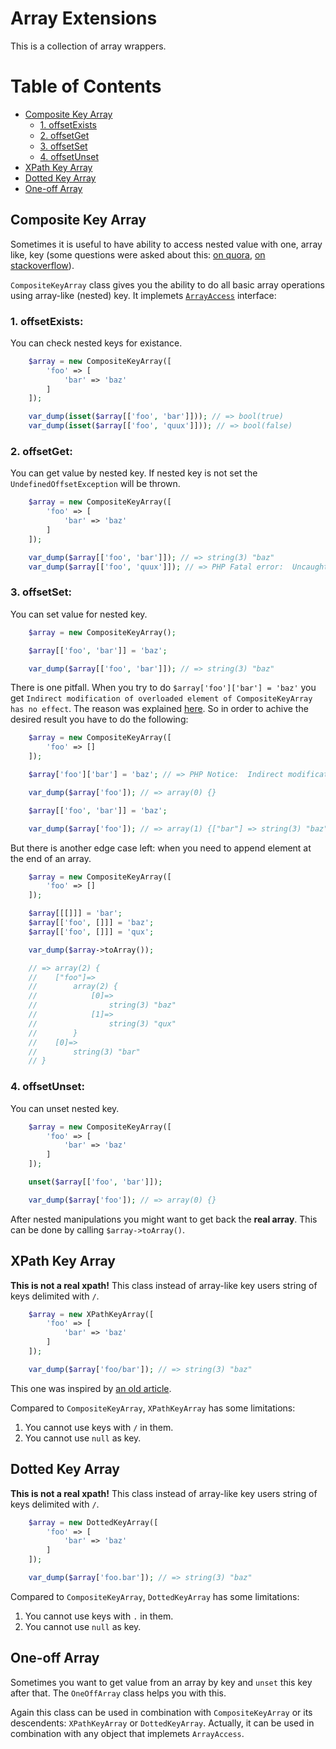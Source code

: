 # Array Extensions

This is a collection of array wrappers.

Table of Contents
=================  
* [Composite Key Array](#composite-key-array)  
    - [1. offsetExists](#composite-key-array-offset-exists)
    - [2. offsetGet](#composite-key-array-offset-get)
    - [3. offsetSet](#composite-key-array-offset-set)
    - [4. offsetUnset](#composite-key-array-offset-unset)
* [XPath Key Array](#xpath-key-array)
* [Dotted Key Array](#dotted-key-array)
* [One-off Array](#one-off-array)

<a name="composite-key-array"></a>

## Composite Key Array

Sometimes it is useful to have ability to access nested value with one,
array like, key (some questions were asked about this: [on quora](https://www.quora.com/Learning-PHP-Is-there-a-way-to-get-the-value-of-multi-dimensional-array-by-specifying-the-key-with-a-variable), [on stackoverflow](http://stackoverflow.com/questions/22614817/get-a-value-from-a-multidimensional-array-using-the-dot-syntax)).

`CompositeKeyArray` class gives you the ability to do all basic array operations using array-like (nested) key.
It implemets [`ArrayAccess`](http://php.net/manual/en/class.arrayaccess.php) interface:

<a name="composite-key-array-offset-exists"></a>

### 1. offsetExists:

You can check nested keys for existance.

```php
    $array = new CompositeKeyArray([
        'foo' => [
            'bar' => 'baz'
        ]
    ]);

    var_dump(isset($array[['foo', 'bar']])); // => bool(true)
    var_dump(isset($array[['foo', 'quux']])); // => bool(false)
```

<a name="composite-key-array-offset-get"></a>

### 2. offsetGet:

You can get value by nested key. If nested key is not set the `UndefinedOffsetException` will be thrown.

```php
    $array = new CompositeKeyArray([
        'foo' => [
            'bar' => 'baz'
        ]
    ]);

    var_dump($array[['foo', 'bar']]); // => string(3) "baz"
    var_dump($array[['foo', 'quux']]); // => PHP Fatal error:  Uncaught UndefinedOffsetException: Undefined offset quux.
```

<a name="composite-key-array-offset-set"></a>

### 3. offsetSet:

You can set value for nested key.

```php
    $array = new CompositeKeyArray();

    $array[['foo', 'bar']] = 'baz';

    var_dump($array[['foo', 'bar']]); // => string(3) "baz"
```

There is one pitfall. When you try to do `$array['foo']['bar'] = 'baz'` you get `Indirect modification of overloaded element of CompositeKeyArray has no effect`.
The reason was explained [here](http://stackoverflow.com/questions/20053269/indirect-modification-of-overloaded-element-of-splfixedarray-has-no-effect). So in order to achive the desired result you have to do the following:

```php
    $array = new CompositeKeyArray([
        'foo' => []
    ]);

    $array['foo']['bar'] = 'baz'; // => PHP Notice:  Indirect modification of overloaded element of CompositeKeyArray has no effect

    var_dump($array['foo']); // => array(0) {}

    $array[['foo', 'bar']] = 'baz';

    var_dump($array['foo']); // => array(1) {["bar"] => string(3) "baz"}
```

But there is another edge case left: when you need to append element at the end of an array.

```php
    $array = new CompositeKeyArray([
        'foo' => []
    ]);

    $array[[[]]] = 'bar';
    $array[['foo', []]] = 'baz';
    $array[['foo', []]] = 'qux';

    var_dump($array->toArray());

    // => array(2) {
    //    ["foo"]=>
    //        array(2) {
    //            [0]=>
    //                string(3) "baz"
    //            [1]=>
    //                string(3) "qux"
    //        }
    //    [0]=>
    //        string(3) "bar"
    // }

```

<a name="composite-key-array-offset-unset"></a>

### 4. offsetUnset:

You can unset nested key.

```php
    $array = new CompositeKeyArray([
        'foo' => [
            'bar' => 'baz'
        ]
    ]);

    unset($array[['foo', 'bar']]);

    var_dump($array['foo']); // => array(0) {}
```

After nested manipulations you might want to get back the **real array**. This can be done by calling `$array->toArray()`.

<a name="xpath-key-array"></a>

## XPath Key Array

**This is not a real xpath!** This class instead of array-like key users string of keys delimited with `/`.

```php
    $array = new XPathKeyArray([
        'foo' => [
            'bar' => 'baz'
        ]
    ]);

    var_dump($array['foo/bar']); // => string(3) "baz"
```

This one was inspired by [an old article](http://codeaid.net/php/get-values-of-multi-dimensional-arrays-using-xpath-notation).

Compared to `CompositeKeyArray`, `XPathKeyArray` has some limitations:

1. You cannot use keys with `/` in them.
2. You cannot use `null` as key.

<a name="dotted-key-array"></a>

## Dotted Key Array

**This is not a real xpath!** This class instead of array-like key users string of keys delimited with `/`.

```php
    $array = new DottedKeyArray([
        'foo' => [
            'bar' => 'baz'
        ]
    ]);

    var_dump($array['foo.bar']); // => string(3) "baz"
```

Compared to `CompositeKeyArray`, `DottedKeyArray` has some limitations:

1. You cannot use keys with `.` in them.
2. You cannot use `null` as key.

<a name="one-off-array"></a>

## One-off Array

Sometimes you want to get value from an array by key and `unset` this key after that. The `OneOffArray` class helps you with this.

Again this class can be used in combination with `CompositeKeyArray` or its descendents: `XPathKeyArray` or `DottedKeyArray`.
Actually, it can be used in combination with any object that implemets `ArrayAccess`.